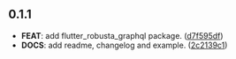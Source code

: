 ## 0.1.1

 - **FEAT**: add flutter_robusta_graphql package. ([d7f595df](https://github.com/covalab/robusta/commit/d7f595dfded4b9df4469f6572b3058e6ee1cce14))
 - **DOCS**: add readme, changelog and example. ([2c2139c1](https://github.com/covalab/robusta/commit/2c2139c14f52233a863eead96b8ed9ca16240189))

